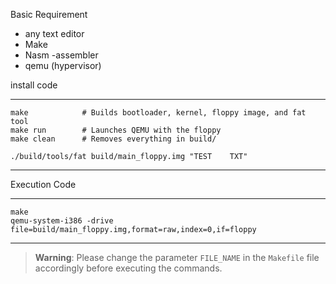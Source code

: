 Basic Requirement

- any text editor
- Make
- Nasm -assembler
- qemu (hypervisor)

install code

---

    make            # Builds bootloader, kernel, floppy image, and fat tool
    make run        # Launches QEMU with the floppy
    make clean      # Removes everything in build/

    ./build/tools/fat build/main_floppy.img "TEST    TXT"

---

Execution Code

---

    make
    qemu-system-i386 -drive file=build/main_floppy.img,format=raw,index=0,if=floppy

---

> **Warning**: Please change the parameter `FILE_NAME` in the `Makefile` file accordingly before executing the commands.
